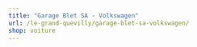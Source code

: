 ```yaml
---
title: "Garage Blet SA - Volkswagen"
url: /le-grand-quevilly/garage-blet-sa-volkswagen/
shop: voiture
---
```

